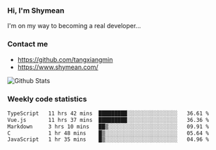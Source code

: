 ### Hi, I'm Shymean

I'm on my way to becoming a real developer...

### Contact me

- <https://github.com/tangxiangmin>
- <https://www.shymean.com/>

![Github Stats](https://github-readme-stats.vercel.app/api?username=tangxiangmin&show_icons=true&theme=dark)


###  Weekly code statistics

<!--START_SECTION:waka-->

```txt
TypeScript   11 hrs 42 mins  █████████░░░░░░░░░░░░░░░░   36.61 %
Vue.js       11 hrs 37 mins  █████████░░░░░░░░░░░░░░░░   36.36 %
Markdown     3 hrs 10 mins   ██▒░░░░░░░░░░░░░░░░░░░░░░   09.91 %
C            1 hr 48 mins    █▒░░░░░░░░░░░░░░░░░░░░░░░   05.64 %
JavaScript   1 hr 35 mins    █▒░░░░░░░░░░░░░░░░░░░░░░░   04.96 %
```

<!--END_SECTION:waka-->